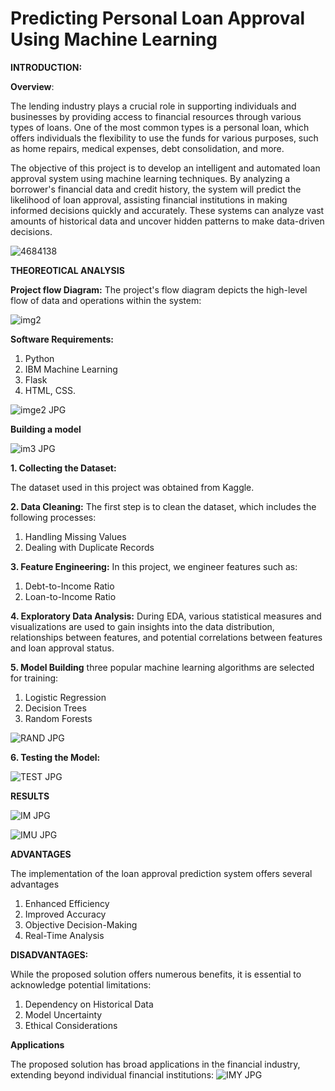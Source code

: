 # Predicting Personal Loan Approval Using Machine Learning

**INTRODUCTION:**

**Overview**:

The lending industry plays a crucial role in supporting individuals and businesses by providing access to financial resources through various types of loans. One of the most common types is a personal loan, which offers individuals the flexibility to use the funds for various purposes, such as home repairs, medical expenses, debt consolidation, and more.

The objective of this project is to develop an intelligent and automated loan approval system using machine learning techniques. By analyzing a borrower's financial data and credit history, the system will predict the likelihood of loan approval, assisting financial institutions in making informed decisions quickly and accurately. These systems can analyze vast amounts of historical data and uncover hidden patterns to make data-driven decisions.

![4684138](https://github.com/Prediction-of-Loan-Approval-ML/Loan-Approval/assets/80556383/25cd75b2-bd60-46de-891d-ac1dd71029c1)

**THEOREOTICAL ANALYSIS**

**Project flow Diagram:**
The project's flow diagram depicts the high-level flow of data and operations within the system:

![img2](https://github.com/Prediction-of-Loan-Approval-ML/Loan-Approval/assets/80556383/fbe75b44-ea0b-4db8-85f1-affbfd77df26)

**Software Requirements:**

1. Python
2. IBM Machine Learning
3. Flask
4. HTML, CSS.

![imge2 JPG](https://github.com/Prediction-of-Loan-Approval-ML/Loan-Approval/assets/80556383/9b9af16b-dfef-4439-89b0-e62f5f88781e)

**Building a model**

![im3 JPG](https://github.com/Prediction-of-Loan-Approval-ML/Loan-Approval/assets/80556383/14c0366a-65cf-435f-b75a-e60a154eb5ab)

**1. Collecting the Dataset:**

The dataset used in this project was obtained from Kaggle. 

**2. Data Cleaning:**
The first step is to clean the dataset, which includes the following processes:
1.	Handling Missing Values 
2.	Dealing with Duplicate Records

**3. Feature Engineering:**
In this project, we engineer features such as:
1.	Debt-to-Income Ratio
2.	Loan-to-Income Ratio

**4. Exploratory Data Analysis:**
During EDA, various statistical measures and visualizations are used to gain insights into the data distribution, relationships between features, and potential correlations between features and loan approval status.

**5. Model Building**
three popular machine learning algorithms are selected for training:
1.	Logistic Regression
2.	Decision Trees
3.	Random Forests

![RAND JPG](https://github.com/Prediction-of-Loan-Approval-ML/Loan-Approval/assets/80556383/8f592a19-90dc-48c6-836a-4d46e9914c99)

**6. Testing the Model:**

![TEST JPG](https://github.com/Prediction-of-Loan-Approval-ML/Loan-Approval/assets/80556383/9ffdc14e-285a-41d5-89df-a48d578dce58)

**RESULTS**

![IM JPG](https://github.com/Prediction-of-Loan-Approval-ML/Loan-Approval/assets/80556383/57df2d20-1e85-4ca6-8f29-503725d11856)

![IMU JPG](https://github.com/Prediction-of-Loan-Approval-ML/Loan-Approval/assets/80556383/1f56bf21-a575-459b-8da0-e24cc5c6fdab)

**ADVANTAGES**

The implementation of the loan approval prediction system offers several advantages
1.	Enhanced Efficiency
2.	Improved Accuracy
3.	Objective Decision-Making
4.	Real-Time Analysis

**DISADVANTAGES:**

While the proposed solution offers numerous benefits, it is essential to acknowledge potential limitations:
1.	Dependency on Historical Data
2.	Model Uncertainty
3.	Ethical Considerations

**Applications**

The proposed solution has broad applications in the financial industry, extending beyond individual financial institutions:
![IMY JPG](https://github.com/Prediction-of-Loan-Approval-ML/Loan-Approval/assets/80556383/88d09a73-7a25-44fc-9ab4-c2407ab6239b)
